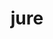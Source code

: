 ---
category: 4-letters
denotation: null
name: jure
reference_link: https://www.etymonline.com/word/Jure
root_language: null
root_name: null
title: jure
type: free
word_sums:
- respelling: Jure
  sum: 'Jure + '
---